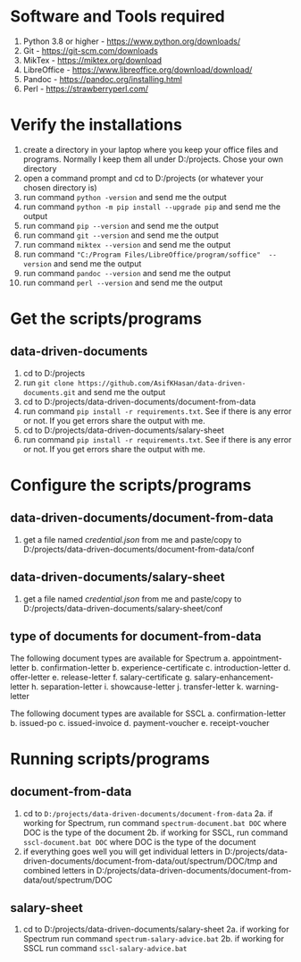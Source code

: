 # Software and Tools required
1. Python 3.8 or higher - https://www.python.org/downloads/
2. Git -  https://git-scm.com/downloads
3. MikTex - https://miktex.org/download
4. LibreOffice - https://www.libreoffice.org/download/download/
5. Pandoc - https://pandoc.org/installing.html
6. Perl - https://strawberryperl.com/


# Verify the installations
1. create a directory in your laptop where you keep your office files and programs. Normally I keep them all under D:/projects. Chose your own directory
2. open a command prompt and cd to D:/projects (or whatever your chosen directory is)
3. run command ```python -version``` and send me the output
4. run command ```python -m pip install --upgrade pip``` and send me the output
5. run command ```pip --version``` and send me the output
6. run command ```git --version``` and send me the output
7. run command ```miktex --version``` and send me the output
8. run command ```"C:/Program Files/LibreOffice/program/soffice"  --version``` and send me the output
9. run command ```pandoc --version``` and send me the output
10. run command ```perl --version``` and send me the output

# Get the scripts/programs
## data-driven-documents
1. cd to D:/projects
2. run ```git clone https://github.com/AsifKHasan/data-driven-documents.git``` and send me the output
3. cd to D:/projects/data-driven-documents/document-from-data
4. run command ```pip install -r requirements.txt```. See if there is any error or not. If you get errors share the output with me.
5. cd to D:/projects/data-driven-documents/salary-sheet
6. run command ```pip install -r requirements.txt```. See if there is any error or not. If you get errors share the output with me.


# Configure the scripts/programs
## data-driven-documents/document-from-data
1. get a file named *credential.json* from me and paste/copy to D:/projects/data-driven-documents/document-from-data/conf

## data-driven-documents/salary-sheet
1. get a file named *credential.json* from me and paste/copy to D:/projects/data-driven-documents/salary-sheet/conf

## type of documents for document-from-data
The following document types are available for Spectrum
a. appointment-letter
b. confirmation-letter
b. experience-certificate
c. introduction-letter
d. offer-letter
e. release-letter
f. salary-certificate
g. salary-enhancement-letter
h. separation-letter
i. showcause-letter
j. transfer-letter
k. warning-letter

The following document types are available for SSCL
a. confirmation-letter
b. issued-po
c. issued-invoice
d. payment-voucher
e. receipt-voucher

# Running scripts/programs
## document-from-data
1. cd to ```D:/projects/data-driven-documents/document-from-data```
2a. if working for Spectrum, run command ```spectrum-document.bat DOC``` where DOC is the type of the document
2b. if working for SSCL, run command ```sscl-document.bat DOC``` where DOC is the type of the document
3. if everything goes well you will get individual letters in D:/projects/data-driven-documents/document-from-data/out/spectrum/DOC/tmp and combined letters in D:/projects/data-driven-documents/document-from-data/out/spectrum/DOC

## salary-sheet
1. cd to D:/projects/data-driven-documents/salary-sheet
2a. if working for Spectrum run command ```spectrum-salary-advice.bat```
2b. if working for SSCL run command ```sscl-salary-advice.bat```
